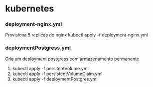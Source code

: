 # kubernetes


### deployment-nginx.yml
Provisiona 5 replicas do nginx
kubectl apply -f deployment-nginx.yml



### deploymentPostgress.yml
Cria um deployment postgress com armazenamento permanente
1. kubectl apply -f persitentVolume.yml
2. kubectl apply -f persistentVolumeClaim.yml
3. kubectl apply -f deploymentPostgres.yml





